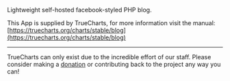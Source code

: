 Lightweight self-hosted facebook-styled PHP blog.

This App is supplied by TrueCharts, for more information visit the manual: [https://truecharts.org/charts/stable/blog](https://truecharts.org/charts/stable/blog)

---

TrueCharts can only exist due to the incredible effort of our staff.
Please consider making a [donation](https://truecharts.org/about/sponsor) or contributing back to the project any way you can!
